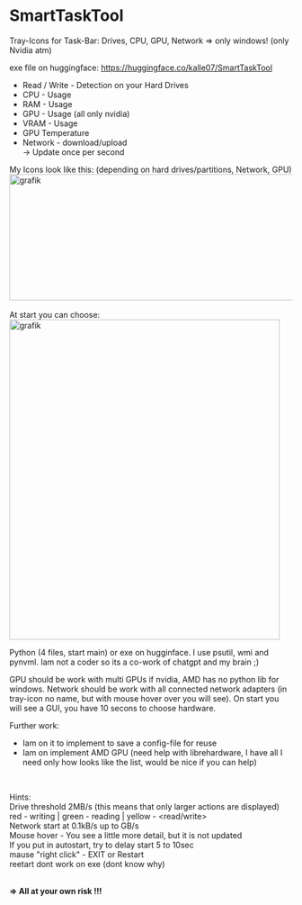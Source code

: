 # SmartTaskTool
Tray-Icons for Task-Bar: Drives, CPU, GPU, Network
=> only windows! (only Nvidia atm)

exe file on huggingface:
https://huggingface.co/kalle07/SmartTaskTool

* Read / Write - Detection on your Hard Drives<br>
* CPU - Usage<br>
* RAM - Usage<br>
* GPU - Usage (all only nvidia)<br>
* VRAM - Usage<br>
* GPU Temperature<br>
* Network - download/upload<br>
-> Update once per second<br>

My Icons look like this: (depending on hard drives/partitions, Network, GPU)<br>
<img width="720" height="224" alt="grafik" src="https://github.com/user-attachments/assets/77123810-4938-452a-a4cf-7a6ba2eabcc2" />
<br><br>
At start you can choose:<br>
<img width="481" height="569" alt="grafik" src="https://github.com/user-attachments/assets/2e35330b-75a3-4070-a4c2-10a11db5585d" />
<br>


Python (4 files, start main) or exe on hugginface.
I use psutil, wmi and pynvml.
Iam not a coder so its a co-work of chatgpt and my brain ;)

GPU should be work with multi GPUs if nvidia, AMD has no python lib for windows. 
Network should be work with all connected network adapters (in tray-icon no name, but with mouse hover over you will see).
On start you will see a GUI, you have 10 secons to choose hardware.
<br>

Further work:
* Iam on it to implement to save a config-file for reuse 
* Iam on implement AMD GPU (need help with librehardware, I have all I need only how looks like the list, would be nice if you can help)
<br>

Hints:<br>
Drive threshold 2MB/s (this means that only larger actions are displayed)<br>
red - writing | green - reading | yellow - <read/write><br>
Network start at 0.1kB/s up to GB/s<br>
Mouse hover - You see a little more detail, but it is not updated<br>
If you put in autostart, try to delay start 5 to 10sec<br>
mause "right click" - EXIT or Restart<br>
reetart dont work on exe (dont know why)<br>
<br>

<b>=> All at your own risk !!!</b>
